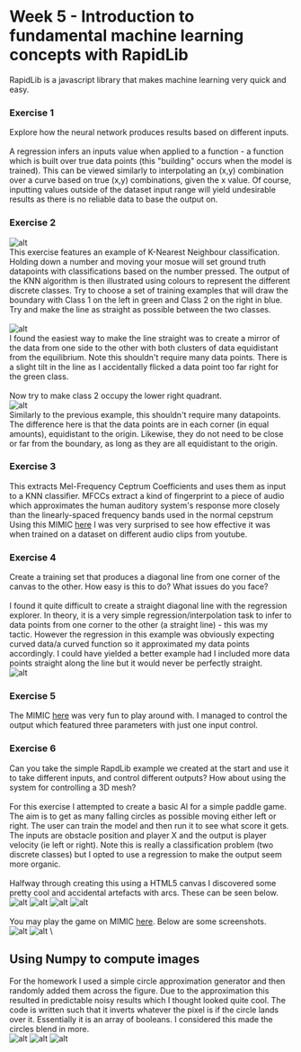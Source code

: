 # Week 5 - Introduction to fundamental machine learning concepts with RapidLib
RapidLib is a javascript library that makes machine learning very quick and easy.

### Exercise 1
Explore how the neural network produces results based on different inputs.
\
\
A regression infers an inputs value when applied to a function - a function which is built over true data points (this "building" occurs when the model is trained). This can be viewed similarly to interpolating an (x,y) combination over a curve based on true (x,y) combinations, given the x value. Of course, inputting values outside of the dataset input range will yield undesirable results as there is no reliable data to base the output on.
### Exercise 2
![alt](1.png)
\
This exercise features an example of K-Nearest Neighbour classification. Holding down a number and moving your mosue will set ground truth datapoints with classifications based on the number pressed. The output of the KNN algorithm is then illustrated using colours to represent the different discrete classes.
Try to choose a set of training examples that will draw the boundary with Class 1 on the left in green and Class 2 on the right in blue. Try and make the line as straight as possible between the two classes.
\
\
![alt](2.png)
\
I found the easiest way to make the line straight was to create a mirror of the data from one side to the other with both clusters of data equidistant from the equilibrium. Note this shouldn't require many data points. There is a slight tilt in the line as I accidentally flicked a data point too far right for the green class.
\
\
Now try to make class 2 occupy the lower right quadrant.
\
![alt](3.png)
\
Similarly to the previous example, this shouldn't require many datapoints. The difference here is that the data points are in each corner (in equal amounts), equidistant to the origin. Likewise, they do not need to be close or far from the boundary, as long as they are all equidistant to the origin.
### Exercise 3
This extracts Mel-Frequency Ceptrum Coefficients and uses them as input to a KNN classifier. MFCCs extract a kind of fingerprint to a piece of audio which approximates the human auditory system's response more closely than the linearly-spaced frequency bands used in the normal cepstrum
Using this MIMIC [here](https://mimicproject.com/code/3864f3e5-8263-b70e-5ef9-1037c724d4ec) I was very surprised to see how effective it was when trained on a dataset on different audio clips from youtube.
### Exercise 4
Create a training set that produces a diagonal line from one corner of the canvas to the other.
How easy is this to do? What issues do you face?
\
\
I found it quite difficult to create a straight diagonal line with the regression explorer. In theory, it is a very simple regression/interpolation task to infer to data points from one corner to the other (a straight line) - this was my tactic. However the regression in this example was obviously expecting curved data/a curved function so it approximated my data points accordingly. I could have yielded a better example had I included more data points straight along the line but it would never be perfectly straight.
\
![alt](4.png)
### Exercise 5
The MIMIC [here](https://mimicproject.com/code/5d67faaa-e4c3-771a-f824-fe5c5b978ab6) was very fun to play around with. I managed to control the output which featured three parameters with just one input control.
### Exercise 6
Can you take the simple RapdLib example we created at the start and use it to take different inputs, and control different outputs?
How about using the system for controlling a 3D mesh?
\
\
For this exercise I attempted to create a basic AI for a simple paddle game. The aim is to get as many falling circles as possible moving either left or right. The user can train the model and then run it to see what score it gets. The inputs are obstacle position and player X and the output is player velocity (ie left or right). Note this is really a classification problem (two discrete classes) but I opted to use a regression to make the output seem more organic.
\
\
Halfway through creating this using a HTML5 canvas I discovered some pretty cool and accidental artefacts with arcs. These can be seen below.
\
![alt](5.png)
![alt](6.png)
![alt](7.png)
![alt](8.png)
\
\
You may play the game on MIMIC [here](https://mimicproject.com/code/8a3d6fe7-02ec-8402-b955-3f57bc3df419). Below are some screenshots.
\
![alt](9.png)
![alt](10.png)
\

## Using Numpy to compute images
For the homework I used a simple circle approximation generator and then randomly added them across the figure. Due to the approximation this resulted in predictable noisy results which I thought looked quite cool. The code is written such that it inverts whatever the pixel is if the circle lands over it. Essentially it is an array of booleans. I considered this made the circles blend in more.
\
![alt](11.png)
![alt](12.png)
![alt](13.png)
